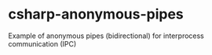 # csharp-anonymous-pipes
Example of anonymous pipes (bidirectional) for interprocess communication (IPC)
